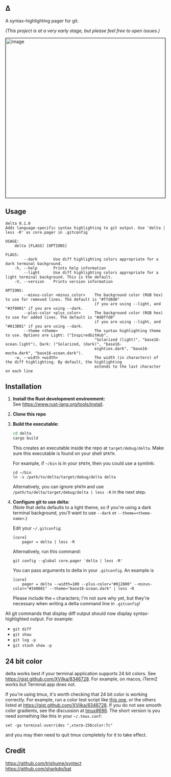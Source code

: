## Δ
  A syntax-highlighting pager for git.

  _(This project is at a very early stage, but please feel free to open issues.)_

<img width=500px style="border: 1px solid black"
    src="https://user-images.githubusercontent.com/52205/60282969-230d2c80-98d6-11e9-8656-09073c8a0985.png"
    alt="image" />

## Usage
```
delta 0.1.0
Adds language-specific syntax highlighting to git output. Use 'delta | less -R' as core.pager in .gitconfig

USAGE:
    delta [FLAGS] [OPTIONS]

FLAGS:
        --dark       Use diff highlighting colors appropriate for a dark terminal background.
    -h, --help       Prints help information
        --light      Use diff highlighting colors appropriate for a light terminal background. This is the default.
    -V, --version    Prints version information

OPTIONS:
        --minus-color <minus_color>    The background color (RGB hex) to use for removed lines. The default is "#ffd0d0"
                                       if you are using --light, and "#3f0001" if you are using --dark.
        --plus-color <plus_color>      The background color (RGB hex) to use for added lines. The default is "#d0ffd0"
                                       if you are using --light, and "#013B01" if you are using --dark.
        --theme <theme>                The syntax highlighting theme to use. Options are Light: ("InspiredGitHub",
                                       "Solarized (light)", "base16-ocean.light"), Dark: ("Solarized, (dark)", "base16-
                                       eighties.dark", "base16-mocha.dark", "base16-ocean.dark").
    -w, --width <width>                The width (in characters) of the diff highlighting. By default, the highlighting
                                       extends to the last character on each line
```

## Installation

1. **Install the Rust development environment:**<br>
    See https://www.rust-lang.org/tools/install.

2. **Clone this repo**<br>

3. **Build the executable:**<br>
    ```sh
    cd delta
    cargo build
    ```
    This creates an executable inside the repo at `target/debug/delta`. Make sure this executable is found on your shell
    `$PATH`.

    For example, if `~/bin` is in your `$PATH`, then you could use a symlink:
    ```
    cd ~/bin
    ln -s /path/to/delta/target/debug/delta delta
    ```

    Alternatively, you can ignore `$PATH` and use
    `/path/to/delta/target/debug/delta | less -R` in the next step.

4. **Configure git to use delta:**<br>
    (Note that delta defaults to a light theme, so if you're using a dark terminal background, you'll want to use `--dark` or `--theme=<theme-name>`.)

    Edit your `~/.gitconfig`:
    ```
    [core]
        pager = delta | less -R
    ```
    Alternatively, run this command:
    ```
    git config --global core.pager 'delta | less -R'
    ```

    You can pass arguments to delta in your `.gitconfig`. An example is
    ```
    [core]
        pager = delta --width=100 --plus-color="#012800" --minus-color="#340001" --theme="base16-ocean.dark" | less -R
    ```
    Please include the `=` characters; I'm not sure why yet, but they're necessary when writing a delta command line in `.gitconfig`!

All git commands that display diff output should now display syntax-highlighted output. For example:
  - `git diff`
  - `git show`
  - `git log -p`
  - `git stash show -p`

## 24 bit color

  delta works best if your terminal application supports 24 bit colors. See https://gist.github.com/XVilka/8346728. For example, on macos, iTerm2 works but Terminal.app does not.

  If you're using tmux, it's worth checking that 24 bit color is  working correctly. For example, run a color test script like [this  one](https://gist.githubusercontent.com/lifepillar/09a44b8cf0f9397465614e622979107f/raw/24-bit-color.sh),  or the others listed at https://gist.github.com/XVilka/8346728. If  you do not see smooth color gradients, see the discussion at  [tmux#696](https://github.com/tmux/tmux/issues/696). The short  version is you need something like this in your `~/.tmux.conf`:
  ```
  set -ga terminal-overrides ",xterm-256color:Tc"
  ```
  and you may then  need to quit tmux completely for it to take effect.

## Credit
  https://github.com/trishume/syntect<br>
  https://github.com/sharkdp/bat
